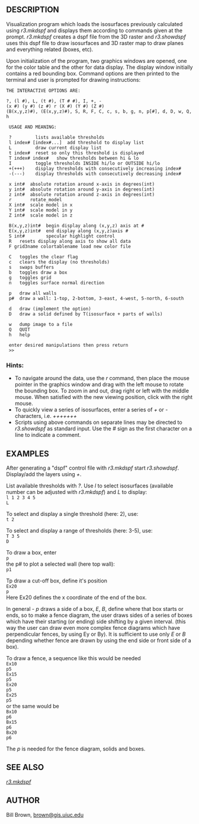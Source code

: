 ## DESCRIPTION

Visualization program which loads the isosurfaces previously calculated
using *r3.mkdspf* and displays them according to commands given at the
prompt. *r3.mkdspf* creates a dspf file from the 3D raster and
*r3.showdspf* uses this dspf file to draw isosurfaces and 3D raster map
to draw planes and everything related (boxes, etc).

Upon initialization of the program, two graphics windows are opened, one
for the color table and the other for data display. The display window
initially contains a red bounding box. Command options are then printed
to the terminal and user is prompted for drawing instructions:

    THE INTERACTIVE OPTIONS ARE:

    ?, (l #), L, (t #), (T # #), I, +, -
    (x #) (y #) (z #) r (X #) (Y #) (Z #)
    (B(x,y,z)#), (E(x,y,z)#), S, R, F, C, c, s, b, g, n, p[#], d, D, w, Q, h

     USAGE AND MEANING:

     ?         lists available thresholds
     l index# [index#...]  add threshold to display list
     L         draw current display list
     t index#  reset so only this threshold is displayed
     T index# index#   show thresholds between hi & lo
     I         toggle thresholds INSIDE hi/lo or OUTSIDE hi/lo
     +(+++)    display thresholds with consecutively increasing index#
     -(---)    display thresholds with consecutively decreasing index#

     x int#  absolute rotation around x-axis in degrees(int)
     y int#  absolute rotation around y-axis in degrees(int)
     z int#  absolute rotation around z-axis in degrees(int)
     r       rotate_model
     X int#  scale model in x
     Y int#  scale model in y
     Z int#  scale model in z

     B(x,y,z)int#  begin display along (x,y,z) axis at #
     E(x,y,z)int#  end display along (x,y,z)axis #
     S int#        specular highlight control
     R   resets display along axis to show all data
     F grid3name colortablename load new color file

     C   toggles the clear flag
     c   clears the display (no thresholds)
     s   swaps buffers
     b   toggles draw a box
     g   toggles grid
     n   toggles surface normal direction

     p   draw all walls
     p#  draw a wall: 1-top, 2-bottom, 3-east, 4-west, 5-north, 6-south

     d   draw (implement the option)
     D   draw a solid defined by T(isosurface + parts of walls)

     w   dump image to a file
     Q   QUIT
     h   help

     enter desired manipulations then press return
     >>

### Hints:

-   To navigate around the data, use the *r* command, then place the
    mouse pointer in the graphics window and drag with the left mouse to
    rotate the bounding box. To zoom in and out, drag right or left with
    the middle mouse. When satisfied with the new viewing position,
    click with the right mouse.
-   To quickly view a series of isosurfaces, enter a series of *+* or
    *-* characters, i.e. *+++++++*
-   Scripts using above commands on separate lines may be directed to
    *r3.showdspf* as standard input. Use the *\#* sign as the first
    character on a line to indicate a comment.

## EXAMPLES

After generating a \"dspf\" control file with *r3.mkdspf* start
*r3.showdspf*. Display/add the layers using *+*.

List available thresholds with *?*. Use *l* to select isosurfaces
(available number can be adjusted with *r3.mkdspf*) and *L* to display:\
`l 1 2 3 4 5`\
`L `

To select and display a single threshold (here: 2), use:\
`t 2`

To select and display a range of thresholds (here: 3-5), use:\
`T 3 5`\
`D`

To draw a box, enter\
`p`\
the p# to plot a selected wall (here top wall):\
`p1`

Tp draw a cut-off box, define it\'s position\
`Ex20`\
`p`\
Here Ex20 defines the x coordinate of the end of the box.

In general - *p* draws a side of a box, *E*, *B*, define where that box
starts or ends, so to make a fence diagram, the user draws sides of a
series of boxes which have their starting (or ending) side shifting by a
given interval. (this way the user can draw even more complex fence
diagrams which have perpendicular fences, by using Ey or By). It is
sufficient to use only *E* or *B* depending whether fence are drawn by
using the end side or front side of a box).

To draw a fence, a sequence like this would be needed\
`Ex10`\
`p5`\
`Ex15`\
`p5`\
`Ex20`\
`p5`\
`Ex25`\
`p5`\
or the same would be\
`Bx10`\
`p6`\
`Bx15`\
`p6`\
`Bx20`\
`p6`

The *p* is needed for the fence diagram, solids and boxes.

## SEE ALSO

*[r3.mkdspf](r3.mkdspf.html)*

## AUTHOR

Bill Brown, <brown@gis.uiuc.edu>
